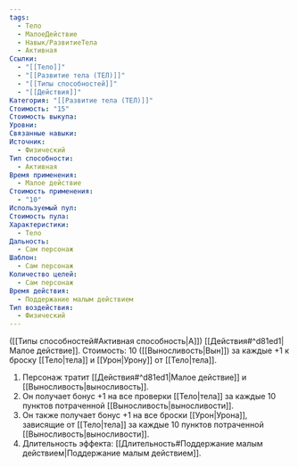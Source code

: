 ```yaml
---
tags:
  - Тело
  - МалоеДействие
  - Навык/РазвитиеТела
  - Активная
Ссылки:
  - "[[Тело]]"
  - "[[Развитие тела (ТЕЛ)]]"
  - "[[Типы способностей]]"
  - "[[Действия]]"
Категория: "[[Развитие тела (ТЕЛ)]]"
Стоимость: "15"
Стоимость выкупа: 
Уровни: 
Связанные навыки: 
Источник:
  - Физический
Тип способности:
  - Активная
Время применения:
  - Малое действие
Стоимость применения:
  - "10"
Используемый пул: 
Стоимость пула: 
Характеристики:
  - Тело
Дальность:
  - Сам персонаж
Шаблон:
  - Сам персонаж
Количество целей:
  - Сам персонаж
Время действия:
  - Поддержание малым действием
Тип воздействия:
  - Физический
---
```

([[Типы способностей#Активная способность|А]]) [[Действия#^d81ed1|Малое действие]]. Стоимость: 10 ([[Выносливость|Вын]]) за каждые +1 к броску [[Тело|тела]] и [[Урон|Урону]] от [[Тело|тела]].

1. Персонаж тратит [[Действия#^d81ed1|Малое действие]] и [[Выносливость|выносливость]].
2. Он получает бонус +1 на все проверки [[Тело|тела]] за каждые 10 пунктов потраченной [[Выносливость|выносливости]]. 
3. Он также получает бонус +1 на все броски [[Урон|Урона]], зависящие от [[Тело|тела]] за каждые 10 пунктов потраченной [[Выносливость|выносливости]]. 
4. Длительность эффекта: [[Длительность#Поддержание малым действием|Поддержание малым действием]].

